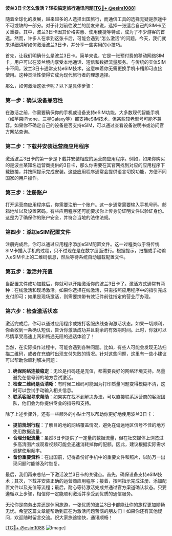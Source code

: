 **波兰3日卡怎么激活？轻松搞定旅行通讯问题[[TG💪+ @esim1088](https://t.me/s/esim1088)]**

随着全球化的发展，越来越多的人选择出国旅行，而通信工具的选择无疑是旅途中不可或缺的一部分。对于计划前往波兰的朋友来说，选择一张适合自己的SIM卡至关重要。其中，波兰3日卡因其价格实惠、使用便捷等特点，成为了不少游客的首选。然而，许多人在拿到这张卡后，可能会遇到“怎么激活”的问题。今天，我们就来详细讲解如何激活波兰3日卡，并分享一些实用的小技巧。

首先，让我们明确什么是波兰3日卡。简单来说，它是一张预付费的移动网络SIM卡，用户可以在波兰境内享受本地通话、短信和数据流量服务。与传统的实体SIM卡不同，波兰3日卡通常支持eSIM技术，这意味着你无需更换手机卡槽即可直接使用。这种灵活性使得它成为现代旅行者的理想选择。

那么，如何激活这张卡呢？以下是具体步骤：

### **第一步：确认设备兼容性**
在激活之前，你需要确保你的手机或设备支持eSIM功能。大多数现代智能手机（如苹果iPhone、三星Galaxy等）都支持eSIM技术，但某些较老型号可能不兼容。如果你不确定自己的设备是否支持eSIM，可以通过查看设备说明书或访问官方网站查询。

### **第二步：下载并安装运营商应用程序**
激活波兰3日卡的第一步是下载并安装相应的运营商应用程序。例如，如果你购买的是波兰某知名运营商提供的3日卡，那么你需要在其官网找到对应的应用程序下载链接，并按照提示完成安装。这些应用程序通常会提供语言切换功能，方便不同国家的用户操作。

### **第三步：注册账户**
打开运营商应用程序后，你需要注册一个账户。这一步通常需要输入手机号码、邮箱地址以及设置密码。有些应用程序还可能要求你上传身份证明文件以验证身份。这是为了确保你的账户安全，并符合当地的法律法规。

### **第四步：添加eSIM配置文件**
注册完成后，你可以通过应用程序添加eSIM配置文件。这一过程类似于将传统SIM卡插入手机的过程，只不过现在是在数字层面进行。根据提示，扫描或手动输入eSIM卡上的二维码信息，然后等待系统自动加载配置文件。

### **第五步：激活并充值**
当配置文件成功加载后，你就可以开始激活你的波兰3日卡了。激活方式通常有两种：在线激活和现场激活。如果你选择在线激活，只需按照应用程序中的指引完成支付即可；如果是现场激活，则需要携带有效证件前往指定的营业厅办理。

### **第六步：检查激活状态**
激活完成后，你可以通过应用程序或拨打客服热线查询激活状态。如果一切顺利，你会收到一条确认短信，告诉你激活成功并且剩余的有效期时间。此时，你就可以尽情享受高速上网和畅通无阻的通话体验了！

当然，在实际操作过程中，可能会遇到各种问题。比如，有些人可能会发现无法扫描二维码，或者在充值时出现支付失败的情况。针对这些问题，这里有一些小建议可以帮助你顺利解决问题：

1. **确保网络连接稳定**：无论是扫码还是充值，都需要良好的网络环境支持。尽量避免在信号弱的地方尝试激活。
2. **检查二维码是否清晰**：有时候二维码可能因为打印质量问题变得模糊不清，这时可以尝试手动输入相关信息。
3. **联系客服寻求帮助**：如果实在找不到解决办法，可以直接联系运营商的客服团队，他们会为你提供专业的指导和支持。

除了上述步骤外，还有一些额外的小贴士可以帮助你更好地使用波兰3日卡：

- **提前规划行程**：了解目的地的网络覆盖情况，避免在偏远地区信号不佳的地方使用数据流量。
- **合理分配流量**：虽然3日卡提供了一定量的数据流量，但在社交媒体上浏览过多高清图片或观看视频可能会迅速消耗掉你的配额。因此，建议根据实际需求调整使用频率。
- **备份重要资料**：在出国前，记得备份好手机中的重要文件和照片，以防万一出现问题时能够及时恢复。

最后，我们再来总结一下激活波兰3日卡的关键点。首先，确保设备支持eSIM技术；其次，下载并安装正确的运营商应用程序；接着，按照指示完成注册、添加配置文件以及充值等流程；最后，耐心等待激活完成并通过官方渠道确认状态。只要遵循以上步骤，相信你一定能顺利激活并享受到优质的通信服务。

无论你是商务出差还是休闲旅游，一张优质的波兰3日卡都能让你的旅程更加顺畅无忧。希望这篇文章能帮助到正在为激活问题苦恼的朋友们！如果你还有其他疑问，欢迎随时留言交流。祝大家旅途愉快，通讯顺畅！

[[TG💪+ @esim1088](https://t.me/s/esim1088) ![Image](https://i.postimg.cc/4NQfJmqS/Snipaste-2025-05-13-00-14-12.png)]
